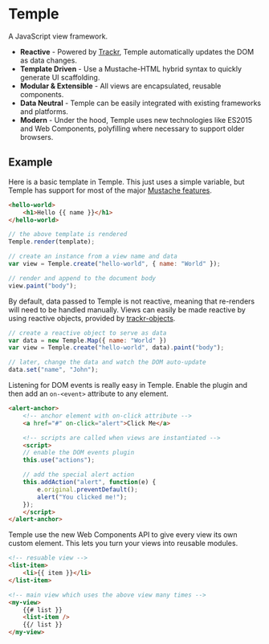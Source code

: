 # Temple

A JavaScript view framework.

* __Reactive__ - Powered by [Trackr](https://github.com/beneaththeink/trackr), Temple automatically updates the DOM as data changes.
* __Template Driven__ - Use a Mustache-HTML hybrid syntax to quickly generate UI scaffolding.
* __Modular & Extensible__ - All views are encapsulated, reusable components.
* __Data Neutral__ - Temple can be easily integrated with existing frameworks and platforms.
* __Modern__ - Under the hood, Temple uses new technologies like ES2015 and Web Components, polyfilling where necessary to support older browsers.

## Example

Here is a basic template in Temple. This just uses a simple variable, but Temple has support for most of the major [Mustache features](http://mustache.github.io/mustache.5.html).

```html
<hello-world>
    <h1>Hello {{ name }}</h1>
</hello-world>
```

```js
// the above template is rendered
Temple.render(template);

// create an instance from a view name and data
var view = Temple.create("hello-world", { name: "World" });

// render and append to the document body
view.paint("body");
```

By default, data passed to Temple is not reactive, meaning that re-renders will need to be handled manually. Views can easily be made reactive by using reactive objects, provided by [trackr-objects](http://ghub.io/trackr-objects).

```js
// create a reactive object to serve as data
var data = new Temple.Map({ name: "World" })
var view = Temple.create("hello-world", data).paint("body");

// later, change the data and watch the DOM auto-update
data.set("name", "John");
```

Listening for DOM events is really easy in Temple. Enable the plugin and then add an `on-<event>` attribute to any element.

```html
<alert-anchor>
    <!-- anchor element with on-click attribute -->
    <a href="#" on-click="alert">Click Me</a>

    <!-- scripts are called when views are instantiated -->
    <script>
    // enable the DOM events plugin
    this.use("actions");

    // add the special alert action
    this.addAction("alert", function(e) {
        e.original.preventDefault();
        alert("You clicked me!");
    });
    </script>
</alert-anchor>
```

Temple use the new Web Components API to give every view its own custom element. This lets you turn your views into reusable modules.

```html
<!-- resuable view -->
<list-item>
    <li>{{ item }}</li>
</list-item>

<!-- main view which uses the above view many times -->
<my-view>
    {{# list }}
    <list-item />
    {{/ list }}
</my-view>
```
